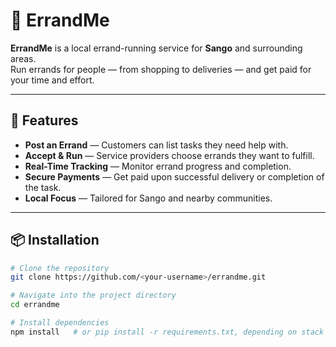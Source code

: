 # 🚴 ErrandMe

**ErrandMe** is a local errand-running service for **Sango** and surrounding areas.  
Run errands for people — from shopping to deliveries — and get paid for your time and effort.

---

## 🚀 Features
- **Post an Errand** — Customers can list tasks they need help with.
- **Accept & Run** — Service providers choose errands they want to fulfill.
- **Real-Time Tracking** — Monitor errand progress and completion.
- **Secure Payments** — Get paid upon successful delivery or completion of the task.
- **Local Focus** — Tailored for Sango and nearby communities.

---

## 📦 Installation
```bash
# Clone the repository
git clone https://github.com/<your-username>/errandme.git

# Navigate into the project directory
cd errandme

# Install dependencies
npm install   # or pip install -r requirements.txt, depending on stack
